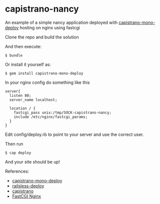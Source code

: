 capistrano-nancy
================

An example of a simple nancy application deployed with [capistrano-mono-deploy](https://github.com/antonydenyer/capistrano-mono-deploy) hosting on nginx using fastcgi

Clone the repo and build the solution

And then execute:

    $ bundle

Or install it yourself as:

    $ gem install capistrano-mono-deploy
    
In your nginx config do something like this

```
server{
  listen 80;
  server_name localhost;
  
  location / {
    fastcgi_pass unix:/tmp/SOCK-capistrano-nancy;
    include /etc/nginx/fastcgi_params;
  }
}
```

Edit config/deploy.rb to point to your server and use the correct user. 

Then run 

    $ cap deploy
    
And your site should be up!

References:
* [capistrano-mono-deploy](https://github.com/antonydenyer/capistrano-mono-deploy)
* [railsless-deploy](https://github.com/leehambley/railsless-deploy/)
* [capistrano](https://github.com/capistrano/capistrano/wiki)
* [FastCGI Nginx](http://www.mono-project.com/FastCGI_Nginx)
